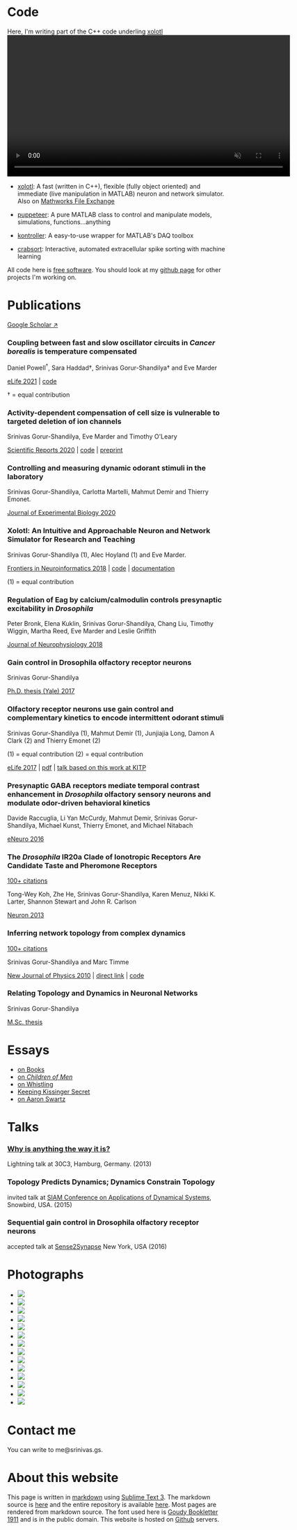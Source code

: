 

<a name = "code"></a>
# Code

<div class = "sidenote">Here, I'm writing part of the C++ code underling <a href = "https://github.com/sg-s/xolotl">xolotl</a></div>

<div id = hero-video>
<video width="650" autoplay loop muted>
  <source src="assets/xolotl.mp4" type="video/mp4">
  <source src="assets/xolotl.webm" type="video/webm">
Your browser does not support the video tag.
</video>
</div>



* [xolotl](https://github.com/sg-s/xolotl):
A fast (written in C++), flexible (fully object oriented) and immediate (live manipulation in MATLAB) neuron and network simulator. Also on [Mathworks File Exchange](https://www.mathworks.com/matlabcentral/fileexchange/79894-xolotl)

* [puppeteer](https://github.com/sg-s/puppeteer):
A pure MATLAB class to control and manipulate models, simulations, functions...anything

* [kontroller](https://github.com/sg-s/kontroller#kontroller):
A easy-to-use wrapper for MATLAB's DAQ toolbox

* [crabsort](https://github.com/sg-s/crabsort):
Interactive, automated extracellular spike sorting with machine learning



All code here is [free software](http://www.fsf.org/about/what-is-free-software). You should look at my [github page](https://github.com/sg-s/) for other projects I'm working on.

<a name = "publications"></a>
# Publications

[Google Scholar ↗](https://scholar.google.com/citations?user=lTu-VxIAAAAJ)

### Coupling between fast and slow oscillator circuits in *Cancer borealis* is temperature compensated

Daniel Powell<sup>†</sup>, Sara Haddad†, Srinivas Gorur-Shandilya† and Eve Marder

[eLife 2021](https://elifesciences.org/articles/60454) | [code](https://github.com/marderlab/gastric)

† = equal contribution

### Activity-dependent compensation of cell size is vulnerable to targeted deletion of ion channels

Srinivas Gorur-Shandilya, Eve Marder and Timothy O'Leary

[Scientific Reports 2020](https://www.nature.com/articles/s41598-020-72977-6) | [code](https://github.com/marderlab/size-compensation) | [preprint](https://www.biorxiv.org/content/10.1101/753608v1)

### Controlling and measuring dynamic odorant stimuli in the laboratory

Srinivas Gorur-Shandilya, Carlotta Martelli, Mahmut Demir and Thierry Emonet.

[Journal of Experimental Biology 2020](https://jeb.biologists.org/content/222/23/jeb207787)

### Xolotl: An Intuitive and Approachable Neuron and Network Simulator for Research and Teaching

Srinivas Gorur-Shandilya (1), Alec Hoyland (1) and Eve Marder. 

[Frontiers in Neuroinformatics 2018](https://www.frontiersin.org/articles/10.3389/fninf.2018.00087/full) | [code](https://github.com/sg-s/xolotl) | [documentation](https://xolotl.readthedocs.io/en/master/)

(1) = equal contribution

### Regulation of Eag by calcium/calmodulin controls presynaptic excitability in *Drosophila*

Peter Bronk, Elena Kuklin, Srinivas Gorur-Shandilya, Chang Liu, Timothy Wiggin, Martha Reed, Eve Marder and Leslie Griffith

[Journal of Neurophysiology 2018](https://www.physiology.org/doi/abs/10.1152/jn.00820.2017)

### Gain control in Drosophila olfactory receptor neurons 

Srinivas Gorur-Shandilya

[Ph.D. thesis (Yale) 2017](./assets/srinivas.gs_thesis.pdf)

### Olfactory receptor neurons use gain control and complementary kinetics to encode intermittent odorant stimuli

Srinivas Gorur-Shandilya (1), Mahmut Demir (1), Junjiajia Long, Damon A Clark (2) and Thierry Emonet (2)

(1) = equal contribution
(2) = equal contribution

[eLife 2017](https://elifesciences.org/articles/27670) | [pdf](assets/srinivas.gs.elife.pdf) | [talk based on this work at KITP](http://online.kitp.ucsb.edu/online/snav18/emonet/)

### Presynaptic GABA receptors mediate temporal contrast enhancement in *Drosophila* olfactory sensory neurons and modulate odor-driven behavioral kinetics

Davide Raccuglia, Li Yan McCurdy, Mahmut Demir, Srinivas Gorur-Shandilya, Michael Kunst, Thierry Emonet, and Michael Nitabach

[eNeuro 2016](http://eneuro.org/content/3/4/ENEURO.0080-16.2016.abstract)

### The *Drosophila* IR20a Clade of Ionotropic Receptors Are Candidate Taste and Pheromone Receptors

<div class = "sidenote leftnote"><span id = "label"><a href = "https://scholar.google.com/citations?user=lTu-VxIAAAAJ"> 100+ citations </a> </span></div> 

Tong-Wey Koh, Zhe He, Srinivas Gorur-Shandilya, Karen Menuz, Nikki K. Larter, Shannon Stewart and John R. Carlson

[Neuron 2013](http://www.sciencedirect.com/science/article/pii/S0896627314006230)


### Inferring network topology from complex dynamics   

<div class = "sidenote leftnote"><span id = "label"><a href = "https://scholar.google.com/citations?user=lTu-VxIAAAAJ"> 100+ citations </a> </span></div> 

Srinivas Gorur-Shandilya and Marc Timme

[New Journal of Physics 2010](http://iopscience.iop.org/1367-2630/13/1/013004) | [direct link](assets/srinivas.gs.inferring.pdf) | [code](https://github.com/sg-s/srinivas.gs/tree/master/assets/inferring-network-topology-code)

### Relating Topology and Dynamics in Neuronal Networks

Srinivas Gorur-Shandilya

[M.Sc. thesis](assets/msc.pdf)

<a name = "essays"></a>
# Essays

* [on Books](essays/books/) 
* [on *Children of Men*](essays/children/)         
* [on Whistling](essays/whistling/) 
* [Keeping Kissinger Secret](essays/kissinger/)
* [on Aaron Swartz](essays/swartz/)



<a name = "talks"></a>
# Talks

### [Why is anything the way it is?](why/)

Lightning talk at 30C3, Hamburg, Germany. (2013)

### Topology Predicts Dynamics; Dynamics Constrain Topology

invited talk at [SIAM Conference on Applications of Dynamical Systems](http://www.siam.org/meetings/ds15/), Snowbird, USA. (2015)

### Sequential gain control in Drosophila olfactory receptor neurons

accepted talk at [Sense2Synapse](http://sense2synapse.com/index.html) New York, USA (2016) 


<a name = "photos"></a>
# Photographs


<ul id = "test">
<li class = "photobanner keep"><a href = "./photography/panchachuli/"><img src = "./assets/panchachuli.jpg"></a></li>
<li class = "photobanner"><a href = "./photography/redwoods/"><img src = "./assets/redwoods.jpg"></a></li>
<li class = "photobanner keep"><a href = "./photography/varanasi/"><img src = "./assets/varanasi.jpg"></a></li>
<li class = "photobanner keep"><a href = "./photography/banff/"><img src = "./assets/banff.jpg"></a></li>
<li class = "photobanner"><a href = "./photography/adk/"><img src = "./assets/adk.jpg"></a></li>
<li class = "photobanner"><a href = "./photography/mukuntuweap/"><img src = "./assets/zion.jpg"></a></li>
<li class = "photobanner"><a href = "./photography/walls/"><img src = "./assets/walls.jpg"></a></li>
<li class = "photobanner"><a href = "./photography/cotopaxi/"><img src = "./assets/cotopaxi.jpg"></a></li>
<li class = "photobanner"><a href = "./photography/delhi/"><img src = "./assets/delhi.jpg"></a></li>
<li class = "photobanner"><a href = "./photography/pushkar/"><img src = "./assets/pushkar.jpg"></a></li>
<li class = "photobanner"><a href = "./photography/ladakh/"><img src = "./assets/ladakh.jpg"></a></li>

<li class = "photobanner"><a href = "./photography/redwoods/"><img src = "./assets/redwoods.jpg"></a></li>
<li class = "photobanner"><a href = "./photography/germany/"><img src = "./assets/germany.jpg"></a></li>
<li class = "photobanner"><a href = "./photography/spiders/"><img src = "./assets/spiders.jpg"></a></li>
</ul>

<script>

  var ul = document.querySelector('#test');
  var N_remove = 5;


  // first shuffle the list
  for (var i = ul.children.length; i >= 0; i--) {
    ul.appendChild(ul.children[Math.random() * i | 0]);
  }


  

  // keep some things pinned to the top
  var keep_items = document.querySelectorAll('.keep');
  try {
    for (var i = 0; i <= keep_items.length; i++) {
      ul.insertBefore(keep_items[i], ul.firstChild);
    }
  } 
  catch {}


  // now remove the last N_remove items. since the list is 
  // randomized, this is equivalent to randomly removing some items
  for (var i = 0; i < N_remove; i++) {
    ul.removeChild(ul.lastChild);
  }

  
</script>



<a name = "contact"></a>
# Contact me

You can write to &#x202E;.sg.savi&#x202D;me@srin


# About this website
This page is written in [markdown](https://daringfireball.net/projects/markdown/) using [Sublime Text 3](http://www.sublimetext.com/). The markdown source is [here](./README.md) and the entire repository is available [here](https://github.com/sg-s/srinivas.gs). Most pages are rendered from markdown source. The font used here is [Goudy Bookletter 1911](https://www.theleagueofmoveabletype.com/goudy-bookletter-1911) and is in the public domain. This website is hosted on [Github](https://github.com/sg-s/srinivas.gs) servers.

